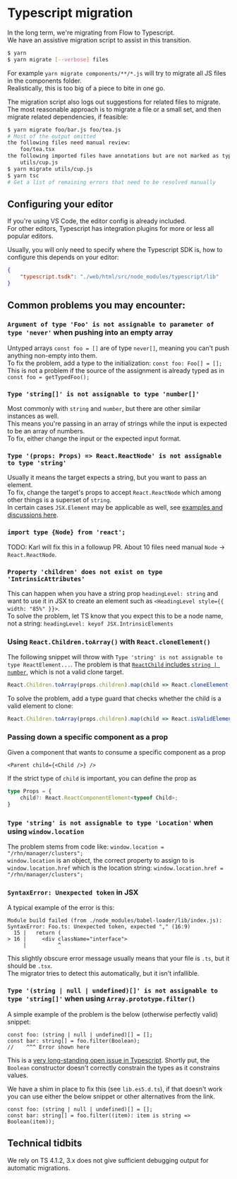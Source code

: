 # Typescript migration

In the long term, we're migrating from Flow to Typescript.  
We have an assistive migration script to assist in this transition.  

```sh
$ yarn
$ yarn migrate [--verbose] files
```

For example `yarn migrate components/**/*.js` will try to migrate all JS files in the components folder.  
Realistically, this is too big of a piece to bite in one go.  

The migration script also logs out suggestions for related files to migrate.  
The most reasonable approach is to migrate a file or a small set, and then migrate related dependencies, if feasible:  

```sh
$ yarn migrate foo/bar.js foo/tea.js
# Most of the output omitted
the following files need manual review:
	foo/tea.tsx
the following imported files have annotations but are not marked as typed:
	utils/cup.js
$ yarn migrate utils/cup.js
$ yarn tsc
# Get a list of remaining errors that need to be resolved manually
```

## Configuring your editor

If you're using VS Code, the editor config is already included.  
For other editors, Typescript has integration plugins for more or less all popular editors.  

Usually, you will only need to specify where the Typescript SDK is, how to configure this depends on your editor:  
```json
{
    "typescript.tsdk": "./web/html/src/node_modules/typescript/lib"
}
```

## Common problems you may encounter:

### `Argument of type 'Foo' is not assignable to parameter of type 'never'` when pushing into an empty array

Untyped arrays `const foo = []` are of type `never[]`, meaning you can't push anything non-empty into them.  
To fix the problem, add a type to the initialization: `const foo: Foo[] = [];`  
This is not a problem if the source of the assignment is already typed as in `const foo = getTypedFoo();`

### `Type 'string[]' is not assignable to type 'number[]'`

Most commonly with `string` and `number`, but there are other similar instances as well.  
This means you're passing in an array of strings while the input is expected to be an array of numbers.  
To fix, either change the input or the expected input format.  

### `Type '(props: Props) => React.ReactNode' is not assignable to type 'string'`  

Usually it means the target expects a string, but you want to pass an element.  
To fix, change the target's props to accept `React.ReactNode` which among other things is a superset of `string`.  
In certain cases `JSX.Element` may be applicable as well, see [examples and discussions here](https://github.com/typescript-cheatsheets/react#useful-react-prop-type-examples).  

### `import type {Node} from 'react';`

TODO: Karl will fix this in a followup PR. About 10 files need manual `Node` -> `React.ReactNode`.

### `Property 'children' does not exist on type 'IntrinsicAttributes'`

This can happen when you have a string prop `headingLevel: string` and want to use it in JSX to create an element such as `<HeadingLevel style={{ width: "85%" }}>`.  
To solve the problem, let TS know that you expect this to be a node name, not a string: `headingLevel: keyof JSX.IntrinsicElements`

### Using `React.Children.toArray()` with `React.cloneElement()`  

The following snippet will throw with `Type 'string' is not assignable to type ReactElement...`. The problem is that [`ReactChild` includes `string | number`](https://stackoverflow.com/a/42261933/1470607), which is not a valid clone target.

```ts
React.Children.toArray(props.children).map(child => React.cloneElement(child));
```

To solve the problem, add a type guard that checks whether the child is a valid element to clone:

```ts
React.Children.toArray(props.children).map(child => React.isValidElement(child) ? React.cloneElement(child) : child);
```

### Passing down a specific component as a prop

Given a component that wants to consume a specific component as a prop

```tsx
<Parent child={<Child />} />
```

If the strict type of `child` is important, you can define the prop as 

```ts
type Props = {
	child?: React.ReactComponentElement<typeof Child>;
}
```

### `Type 'string' is not assignable to type 'Location'` when using `window.location`

The problem stems from code like: `window.location = "/rhn/manager/clusters";`  
`window.location` is an object, the correct property to assign to is `window.location.href` which is the location string: `window.location.href = "/rhn/manager/clusters";`

### `SyntaxError: Unexpected token` in JSX

A typical example of the error is this:  

```tsx
Module build failed (from ./node_modules/babel-loader/lib/index.js):
SyntaxError: Foo.ts: Unexpected token, expected "," (16:9)
  15 |   return (
> 16 |     <div className="interface">
     |          ^
```

This slightly obscure error message usually means that your file is `.ts`, but it should be `.tsx`.  
The migrator tries to detect this automatically, but it isn't infallible.  

### `Type '(string | null | undefined)[]' is not assignable to type 'string[]'` when using `Array.prototype.filter()`

A simple example of the problem is the below (otherwise perfectly valid) snippet:  

```tsx
const foo: (string | null | undefined)[] = [];
const bar: string[] = foo.filter(Boolean);
//    ^^^ Error shown here
```

This is a [very long-standing open issue in Typescript](https://github.com/microsoft/TypeScript/issues/16655). Shortly put, the `Boolean` constructor doesn't correctly constrain the types as it constrains values.  

We have a shim in place to fix this (see `lib.es5.d.ts`), if that doesn't work you can use either the below snippet or other alternatives from the link.  

```tsx
const foo: (string | null | undefined)[] = [];
const bar: string[] = foo.filter((item): item is string => Boolean(item));
```

## Technical tidbits

We rely on TS 4.1.2, 3.x does not give sufficient debugging output for automatic migrations.  
